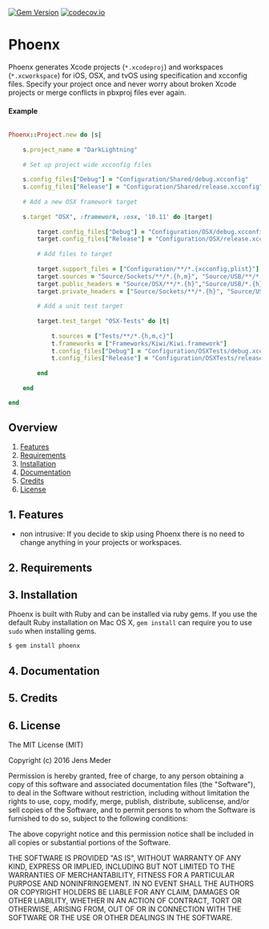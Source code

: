 [![Gem Version](https://badge.fury.io/rb/phoenx.svg)](https://badge.fury.io/rb/phoenx)
[![codecov.io](https://codecov.io/github/jensmeder/Phoenx/coverage.svg?branch=master)](https://codecov.io/github/jensmeder/Phoenx?branch=master)

# Phoenx

Phoenx generates Xcode projects (`*.xcodeproj`) and workspaces (`*.xcworkspace`) for iOS, OSX, and tvOS using specification and xcconfig files. Specify your project once and never worry about broken Xcode projects or merge conflicts in pbxproj files ever again. 

#### Example

```ruby

Phoenx::Project.new do |s|
		
	s.project_name = "DarkLightning"
	
	# Set up project wide xcconfig files
	
	s.config_files["Debug"] = "Configuration/Shared/debug.xcconfig"
	s.config_files["Release"] = "Configuration/Shared/release.xcconfig"
	
	# Add a new OSX framework target
	
	s.target "OSX", :framework, :osx, '10.11' do |target|
	
		target.config_files["Debug"] = "Configuration/OSX/debug.xcconfig"
		target.config_files["Release"] = "Configuration/OSX/release.xcconfig"
		
		# Add files to target
		
		target.support_files = ["Configuration/**/*.{xcconfig,plist}"]
		target.sources = "Source/Sockets/**/*.{h,m}", "Source/USB/**/*.{h,m,c}","Source/PacketProtocol/**/*.{h,m}", "Source/Internal/**/*.{h,m}"
		target.public_headers = "Source/OSX/**/*.{h}","Source/USB/*.{h}","Source/PacketProtocol/**/*.{h}","Source/USB/Connections/**/*.{h}"
		target.private_headers = ["Source/Sockets/**/*.{h}", "Source/USB/USBMux/**/*.{h}"]
		
		# Add a unit test target
		
		target.test_target "OSX-Tests" do |t|
		
			t.sources = ["Tests/**/*.{h,m,c}"]
			t.frameworks = ["Frameworks/Kiwi/Kiwi.framework"]
			t.config_files["Debug"] = "Configuration/OSXTests/debug.xcconfig"
			t.config_files["Release"] = "Configuration/OSXTests/release.xcconfig"
		
		end
	
	end

end

```

## Overview

1. [Features](README.md#1-features)
2. [Requirements](README.md#2-requirements)
3. [Installation](README.md#3-installation)
4. [Documentation](README.md#4-documentation)
5. [Credits](README.md#5-credits)
6. [License](README.md#6-license)

## 1. Features

* non intrusive: If you decide to skip using Phoenx there is no need to change anything in your projects or workspaces. 

## 2. Requirements

## 3. Installation

Phoenx is built with Ruby and can be installed via ruby gems. If you use the default Ruby installation on Mac OS X, `gem install` can require you to use `sudo` when installing gems. 

```ruby
$ gem install phoenx
```

## 4. Documentation

## 5. Credits

## 6. License

The MIT License (MIT)

Copyright (c) 2016 Jens Meder

Permission is hereby granted, free of charge, to any person obtaining a copy
of this software and associated documentation files (the "Software"), to deal
in the Software without restriction, including without limitation the rights
to use, copy, modify, merge, publish, distribute, sublicense, and/or sell
copies of the Software, and to permit persons to whom the Software is
furnished to do so, subject to the following conditions:

The above copyright notice and this permission notice shall be included in all
copies or substantial portions of the Software.

THE SOFTWARE IS PROVIDED "AS IS", WITHOUT WARRANTY OF ANY KIND, EXPRESS OR
IMPLIED, INCLUDING BUT NOT LIMITED TO THE WARRANTIES OF MERCHANTABILITY,
FITNESS FOR A PARTICULAR PURPOSE AND NONINFRINGEMENT. IN NO EVENT SHALL THE
AUTHORS OR COPYRIGHT HOLDERS BE LIABLE FOR ANY CLAIM, DAMAGES OR OTHER
LIABILITY, WHETHER IN AN ACTION OF CONTRACT, TORT OR OTHERWISE, ARISING FROM,
OUT OF OR IN CONNECTION WITH THE SOFTWARE OR THE USE OR OTHER DEALINGS IN THE
SOFTWARE.
